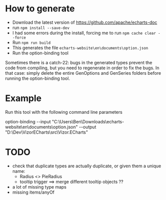 ﻿# How to generate

 - Download the latest version of https://github.com/apache/echarts-doc
 - run `npm install --save-dev`
 - I had some errors during the install, forcing me to run `npm cache clear --force`
 - Run `npm run build`
 - This generates the file `echarts-website\en\documents\option.json`
 - Run the option-binding tool

Sometimes there is a catch-22: bugs in the generated types prevent the code from compiling, but you need to regenerate in order to fix the bugs.
In that case: simply delete the entire GenOptions and GenSeries folders before running the option-binding tool.

# Example

Run this tool with the following command line parameters

option-binding --input "C:\Users\Ben\Downloads\echarts-website\en\documents\option.json" --output "D:\Dev\VizorECharts\src\Vizor.ECharts"

# TODO
 - check that duplicate types are actually duplicate, or given them a unique name:
	- Radius <> PieRadius
	- tooltip trigger ==> merge different tooltip objects ??
 - a lot of missing type maps
 - missing items/anyOf
